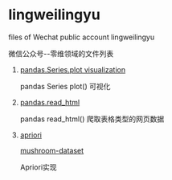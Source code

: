 # lingweilingyu
files of Wechat public account lingweilingyu

微信公众号--零维领域的文件列表

1. [pandas.Series.plot visualization](https://github.com/firewang/lingweilingyu/blob/master/pandas.Series.plot.ipynb)

    pandas Series plot() 可视化
    
2. [pandas.read_html](https://github.com/firewang/lingweilingyu/tree/master/weatherCrawler)
    
    pandas read_html() 爬取表格类型的网页数据
    
3. [apriori](https://github.com/firewang/lingweilingyu/tree/master/associationRules)
    
   [mushroom-dataset](http://archive.ics.uci.edu/ml/datasets/Mushroom)
    
    Apriori实现